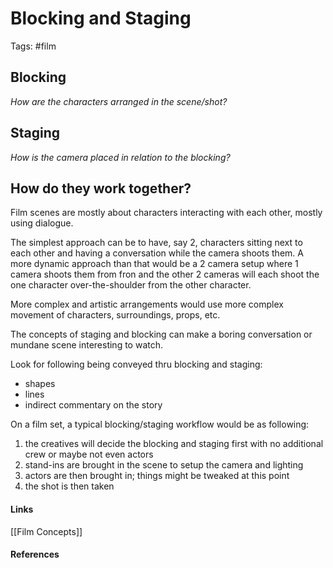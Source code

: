 # Blocking and Staging
Tags: #film 

## Blocking
*How are the characters arranged in the scene/shot?*

## Staging
*How is the camera placed in relation to the blocking?*


## How do they work together?

Film scenes are mostly about characters interacting with each other, mostly using dialogue. 

The simplest approach can be to have, say 2, characters sitting next to each other and having a conversation while the camera shoots them.
A more dynamic approach than that would be a 2 camera setup where 1 camera shoots them from fron and the other 2 cameras will each shoot the one character over-the-shoulder from the other character.

More complex and artistic arrangements would use more complex movement of characters, surroundings, props, etc.

The concepts of staging and blocking can make a boring conversation or mundane scene interesting to watch.

Look for following being conveyed thru blocking and staging:
- shapes
- lines
- indirect commentary on the story

On a film set, a typical blocking/staging workflow would be as following:
1. the creatives will decide the blocking and staging first with no additional crew or maybe not even actors
2. stand-ins are brought in the scene to setup the camera and lighting
3. actors are then brought in; things might be tweaked at this point
4. the shot is then taken


#### Links
[[Film Concepts]]

#### References

